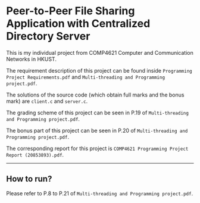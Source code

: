 # Peer-to-Peer File Sharing Application with Centralized Directory Server

This is my individual project from COMP4621 Computer and Communication Networks in HKUST.

The requirement description of this project can be found inside `Programming Project Requirements.pdf` and `Multi-threading and Programming project.pdf`.

The solutions of the source code (which obtain full marks and the bonus mark) are `client.c` and `server.c`.

The grading scheme of this project can be seen in P.19 of `Multi-threading and Programming project.pdf`.

The bonus part of this project can be seen in P.20 of `Multi-threading and Programming project.pdf`.

The corresponding report for this project is `COMP4621 Programming Project Report (20853893).pdf`.

---

## How to run?

Please refer to P.8 to P.21 of `Multi-threading and Programming project.pdf`.


